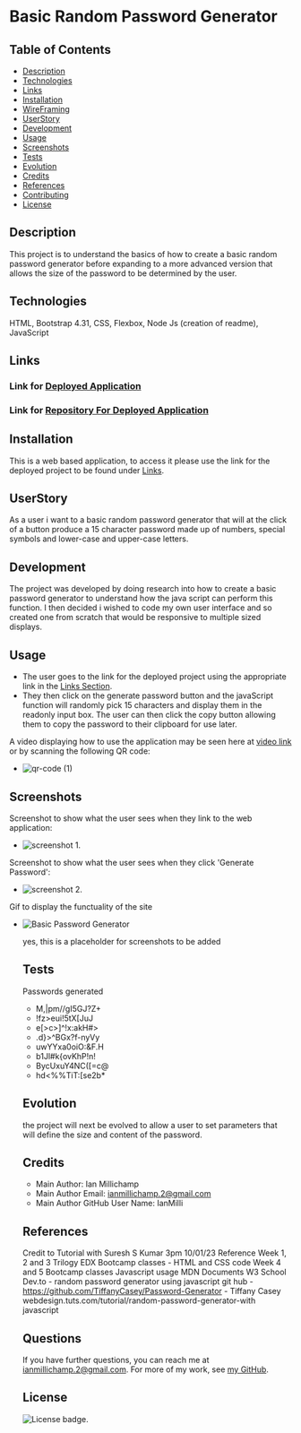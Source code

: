 # Basic Random Password Generator
 
   ## Table of Contents

   * [Description](#description)
   * [Technologies](#technologies)
   * [Links](#links)
   * [Installation](#installation)
   * [WireFraming](#wireframing)
   * [UserStory](#userstory)
   * [Development](#development)
   * [Usage](#usage)
   * [Screenshots](#screenshots)
   * [Tests](#tests)
   * [Evolution](#evolution)
   * [Credits](#credits)
   * [References](#references)
   * [Contributing](#contributing)
   * [License](#license)
   
   
   ## Description

   This project is to understand the basics of how to create a basic random password generator before expanding to a more advanced version that allows the size of the password to be determined by the user.

   ## Technologies

   HTML, Bootstrap 4.31, CSS, Flexbox, Node Js (creation of readme), JavaScript

   ## Links

   ### Link for [Deployed Application](https://ianmilli.github.io/Basic-Random-Password-Generator-Web-Application/)
   
   ### Link for [Repository For Deployed Application](https://github.com/IanMilli/Basic-Random-Password-Generator-Web-Application)
   
   ## Installation 

   This is a web based application, to access it please use the link for the deployed project to be found under [Links](#links).

  

   ## UserStory

   As a user i want to a basic random password generator that will at the click of a button produce a 15 character password made up of numbers, special symbols and lower-case and upper-case letters.

  


   ## Development

   The project was developed by doing research into how to create a basic password generator to understand how the java script can  perform this function. I then decided i wished to code my own user interface and so created one from scratch that would be responsive to multiple sized displays.

   ## Usage

 * The user goes to the link for the deployed project using the appropriate link in the [Links Section](#links). 
 * They then click on the generate password button and the javaScript function will randomly pick 15 characters and display them in the readonly input box. The user   can then click the copy button allowing them to copy the password to their clipboard for use later.
 
  A video displaying how to use the application may be seen here at [video link](https://drive.google.com/file/d/1V-IwLbYf9N8hsuBdfIUWPj8KKnBVfFsT/view) or by scanning the following QR code:
  * ![qr-code (1)](https://user-images.githubusercontent.com/120601739/219946573-525a9fae-3ae9-4f2e-84d9-951d438c77a6.png)


   ## Screenshots
Screenshot to show what the user sees when they link to the web application: 
* ![screenshot 1](https://user-images.githubusercontent.com/120601739/219945706-758240ec-d23e-4eb0-8bf9-bca8012a0869.png).

Screenshot to show what the user sees when they click 'Generate Password':
* ![screenshot 2](https://user-images.githubusercontent.com/120601739/219945823-78617387-0a8b-4d64-9e44-5e571e15eb85.png).


Gif to display the functuality of the site

* ![Basic Password Generator](https://user-images.githubusercontent.com/120601739/219946698-70fc26b9-f777-43b7-b3df-07e8f49f5bec.gif)



   yes, this is a placeholder for screenshots to be added

   ## Tests

   Passwords generated
   * M,|pm//gI5GJ?Z+
   * !fz>eui!5tX[JuJ
   * e[>c>]^!x:akH#>
   * .d}>^BGx?f-nyVy
   * uwYYxa0oiO:&F.H
   * b1Jl#k{ovKhP!n!
   * BycUxuY4NC([=c@
   * hd<%%TiT:[se2b*

   ## Evolution

   the project will next be evolved to allow a user to set parameters that will define the size and content of the password.

   ## Credits

   * Main Author:                   Ian Millichamp
   * Main Author Email:             ianmillichamp.2@gmail.com
   * Main Author GitHub User Name:  IanMilli

  

   ## References

   Credit to Tutorial with Suresh S Kumar 3pm 10/01/23
    Reference Week 1, 2 and 3 Trilogy EDX Bootcamp classes - HTML and CSS code Week 4 and 5 Bootcamp classes Javascript usage
    MDN Documents W3 School Dev.to - random password generator using javascript 
    git hub - https://github.com/TiffanyCasey/Password-Generator - Tiffany Casey webdesign.tuts.com/tutorial/random-password-generator-with javascript

   

   ## Questions

   If you have further questions, you can reach me at ianmillichamp.2@gmail.com. For more of my work, see [my GitHub](https://github.com/https://github.com/IanMilli).
  
   ## License

   ![License badge](https://img.shields.io/badge/license-MIT-brightgreen).
